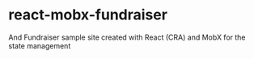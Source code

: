 # react-mobx-fundraiser
And Fundraiser sample site created with React (CRA) and MobX for the state management

